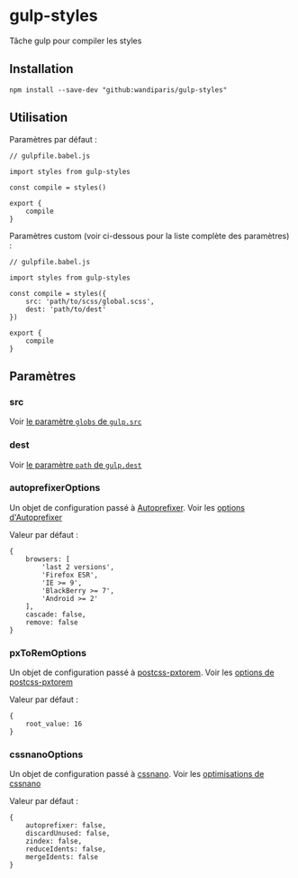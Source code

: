 # gulp-styles

Tâche gulp pour compiler les styles

## Installation

```
npm install --save-dev "github:wandiparis/gulp-styles"
```

## Utilisation

Paramètres par défaut :

```
// gulpfile.babel.js

import styles from gulp-styles

const compile = styles()

export {
    compile
}
```

Paramètres custom (voir ci-dessous pour la liste complète des paramètres) :

```
// gulpfile.babel.js

import styles from gulp-styles

const compile = styles({
    src: 'path/to/scss/global.scss',
    dest: 'path/to/dest'
})

export {
    compile
}
```

## Paramètres

### src

Voir [le paramètre `globs` de `gulp.src`](https://github.com/gulpjs/gulp/blob/4.0/docs/API.md#globs)

### dest

Voir [le paramètre `path` de `gulp.dest`](https://github.com/gulpjs/gulp/blob/4.0/docs/API.md#path)

### autoprefixerOptions

Un objet de configuration passé à [Autoprefixer](https://github.com/postcss/autoprefixer).
Voir les [options d'Autoprefixer](https://github.com/postcss/autoprefixer#options)

Valeur par défaut :

```
{
    browsers: [
        'last 2 versions',
        'Firefox ESR',
        'IE >= 9',
        'BlackBerry >= 7',
        'Android >= 2'
    ],
    cascade: false,
    remove: false
}
```

### pxToRemOptions

Un objet de configuration passé à [postcss-pxtorem](https://github.com/cuth/postcss-pxtorem).
Voir les [options de postcss-pxtorem](https://github.com/cuth/postcss-pxtorem#options)

Valeur par défaut :

```
{
    root_value: 16
}
```

### cssnanoOptions

Un objet de configuration passé à [cssnano](https://github.com/ben-eb/cssnano).
Voir les [optimisations de cssnano](http://cssnano.co/optimisations/)

Valeur par défaut :

```
{
    autoprefixer: false,
    discardUnused: false,
    zindex: false,
    reduceIdents: false,
    mergeIdents: false
}
```
